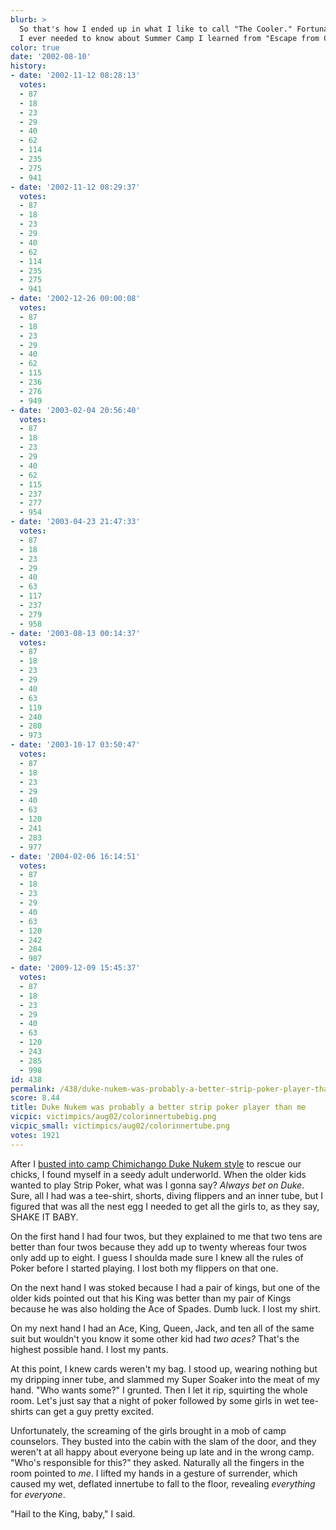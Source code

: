 ```yaml
---
blurb: >
  So that's how I ended up in what I like to call "The Cooler." Fortunately, everything
  I ever needed to know about Summer Camp I learned from "Escape from Castle Wolfenstein..."
color: true
date: '2002-08-10'
history:
- date: '2002-11-12 08:28:13'
  votes:
  - 87
  - 18
  - 23
  - 29
  - 40
  - 62
  - 114
  - 235
  - 275
  - 941
- date: '2002-11-12 08:29:37'
  votes:
  - 87
  - 18
  - 23
  - 29
  - 40
  - 62
  - 114
  - 235
  - 275
  - 941
- date: '2002-12-26 00:00:08'
  votes:
  - 87
  - 18
  - 23
  - 29
  - 40
  - 62
  - 115
  - 236
  - 276
  - 949
- date: '2003-02-04 20:56:40'
  votes:
  - 87
  - 18
  - 23
  - 29
  - 40
  - 62
  - 115
  - 237
  - 277
  - 954
- date: '2003-04-23 21:47:33'
  votes:
  - 87
  - 18
  - 23
  - 29
  - 40
  - 63
  - 117
  - 237
  - 279
  - 958
- date: '2003-08-13 00:14:37'
  votes:
  - 87
  - 18
  - 23
  - 29
  - 40
  - 63
  - 119
  - 240
  - 280
  - 973
- date: '2003-10-17 03:50:47'
  votes:
  - 87
  - 18
  - 23
  - 29
  - 40
  - 63
  - 120
  - 241
  - 283
  - 977
- date: '2004-02-06 16:14:51'
  votes:
  - 87
  - 18
  - 23
  - 29
  - 40
  - 63
  - 120
  - 242
  - 284
  - 987
- date: '2009-12-09 15:45:37'
  votes:
  - 87
  - 18
  - 23
  - 29
  - 40
  - 63
  - 120
  - 243
  - 285
  - 998
id: 438
permalink: /438/duke-nukem-was-probably-a-better-strip-poker-player-than-me/
score: 8.44
title: Duke Nukem was probably a better strip poker player than me
vicpic: victimpics/aug02/colorinnertubebig.png
vicpic_small: victimpics/aug02/colorinnertube.png
votes: 1921
---
```


After I [busted into camp Chimichango Duke Nukem
style](@/victim/429.md) to rescue our chicks, I found myself in a
seedy adult underworld. When the older kids wanted to play Strip Poker,
what was I gonna say? *Always bet on Duke*. Sure, all I had was a
tee-shirt, shorts, diving flippers and an inner tube, but I figured that
was all the nest egg I needed to get all the girls to, as they say,
SHAKE IT BABY.

On the first hand I had four twos, but they explained to me that two
tens are better than four twos because they add up to twenty whereas
four twos only add up to eight. I guess I shoulda made sure I knew all
the rules of Poker before I started playing. I lost both my flippers on
that one.

On the next hand I was stoked because I had a pair of kings, but one of
the older kids pointed out that his King was better than my pair of
Kings because he was also holding the Ace of Spades. Dumb luck. I lost
my shirt.

On my next hand I had an Ace, King, Queen, Jack, and ten all of the same
suit but wouldn't you know it some other kid had *two aces?* That's the
highest possible hand. I lost my pants.

At this point, I knew cards weren't my bag. I stood up, wearing nothing
but my dripping inner tube, and slammed my Super Soaker into the meat of
my hand. "Who wants some?" I grunted. Then I let it rip, squirting the
whole room. Let's just say that a night of poker followed by some girls
in wet tee-shirts can get a guy pretty excited.

Unfortunately, the screaming of the girls brought in a mob of camp
counselors. They busted into the cabin with the slam of the door, and
they weren't at all happy about everyone being up late and in the wrong
camp. "Who's responsible for this?" they asked. Naturally all the
fingers in the room pointed to *me*. I lifted my hands in a gesture of
surrender, which caused my wet, deflated innertube to fall to the floor,
revealing *everything* for *everyone*.

"Hail to the King, baby," I said.
